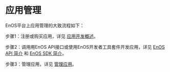 # 应用管理
<!--
The short description should be a single, concise paragraph that contains one or two sentences and no more than 50 words.
Briefly mention what the user's learning goal is and include the following SEO keywords in the title short description: EnOS™™, ServiceName, tutorial.
-->

EnOS平台上应用管理的大致流程如下：


步骤1：注册或购买应用，详见 [应用开发概述](app_mgmt/app_mgmt_overview)。

步骤2：调用用EnOS API接口或使用EnOS开发者工具套件开发应用，详见 [EnOS API 简介](enos_apis_overview) 和 [EnOS SDK 简介](sdk_overview)。 

步骤3：管理应用，详见 [管理应用](managing_apps)。